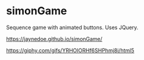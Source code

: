 # simonGame

Sequence game with animated buttons.  Uses JQuery.

https://jaynedoe.github.io/simonGame/

https://giphy.com/gifs/YRHOIORHf6SHPhmj8i/html5
